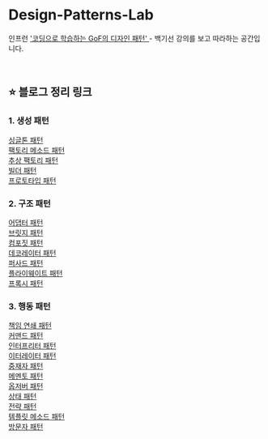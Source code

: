 # Design-Patterns-Lab
인프런 <a href = 'https://www.inflearn.com/course/%EB%94%94%EC%9E%90%EC%9D%B8-%ED%8C%A8%ED%84%B4/dashboard'> '코딩으로 학습하는 GoF의 디자인 패턴' </a> - 백기선 강의를 보고 따라하는 공간입니다.

<br>

##  ⭐️ 블로그 정리 링크
### 1. 생성 패턴
<a href='https://thalals.tistory.com/401'>싱글톤 패턴</a> </br>
<a href='https://thalals.tistory.com/402'>팩토리 메소드 패턴</a> </br>
<a href='https://thalals.tistory.com/403'>추상 팩토리 패턴</a> </br>
<a href='https://thalals.tistory.com/406'>빌더 패턴</a> </br>
<a href='https://thalals.tistory.com/410'>프로토타입 패턴</a> </br>

### 2. 구조 패턴
<a href='https://thalals.tistory.com/411'>어댑터 패턴</a> </br>
<a href='https://thalals.tistory.com/412'>브릿지 패턴</a> </br>
<a href='https://thalals.tistory.com/413'>컴포짓 패턴</a> </br>
<a href='https://thalals.tistory.com/415'>데코레이터 패턴</a> </br>
<a href='https://thalals.tistory.com/416'>퍼사드 패턴</a> </br>
<a href='https://thalals.tistory.com/418'>플라이웨이트 패턴</a> </br>
<a href='https://thalals.tistory.com/420'>프록시 패턴</a> </br>

### 3. 행동 패턴
<a href='https://thalals.tistory.com/428'>책임 연쇄 패턴</a> </br>
<a href='https://thalals.tistory.com/421'>커맨드 패턴</a> </br>
<a href='https://thalals.tistory.com/422'>인터프리터 패턴</a> </br>
<a href='https://thalals.tistory.com/425'>이터레이터 패턴</a> </br>
<a href='https://thalals.tistory.com/427'>중재자 패턴</a> </br>
<a href='https://thalals.tistory.com/429'>메멘토 패턴</a> </br>
<a href='https://thalals.tistory.com/432'>옵저버 패턴</a> </br>
<a href='https://thalals.tistory.com/434'>상태 패턴</a> </br>
<a href='https://thalals.tistory.com/419'>전략 패턴</a> </br>
<a href='https://thalals.tistory.com/435'>템플릿 메소드 패턴</a> </br>
<a href='https://thalals.tistory.com/437'>방문자 패턴</a> </br>
